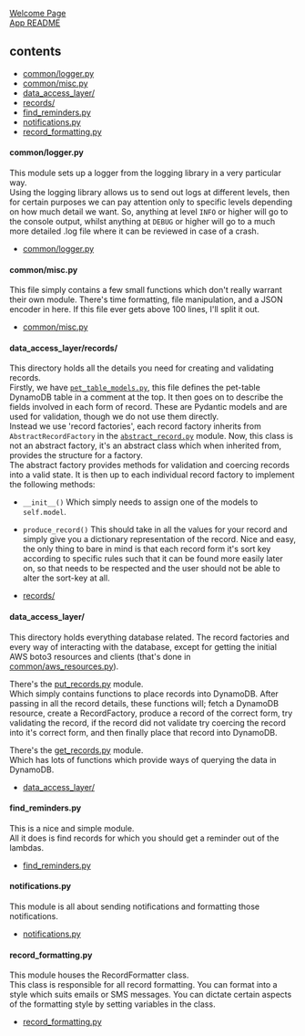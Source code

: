 [Welcome Page](../README.md)  
[App README](./APP_README.md)  

## __contents__
* [common/logger.py](#commonloggerpy)
* [common/misc.py](#commonmiscpy)
* [data_access_layer/](#data_access_layer)
* [records/](#data_access_layerrecords)
* [find_reminders.py](#find_reminderspy)
* [notifications.py](#notificationspy)
* [record_formatting.py](#record_formattingpy)

#### __common/logger.py__
This module sets up a logger from the logging library in a very particular way.  
Using the logging library allows us to send out logs at different levels, then for certain purposes we can pay attention only to specific levels depending on how much detail we want. So, anything at level `INFO` or higher will go to the console output, whilst anything at `DEBUG` or higher will go to a much more detailed .log file where it can be reviewed in case of a crash.
* [common/logger.py](../app/support/common/logger.py)

#### __common/misc.py__
This file simply contains a few small functions which don't really warrant their own module. There's time formatting, file manipulation, and a JSON encoder in here. If this file ever gets above 100 lines, I'll split it out.
* [common/misc.py](../app/support/misc.py)

#### __data_access_layer/records/__
This directory holds all the details you need for creating and validating records.  
Firstly, we have [`pet_table_models.py`](../app/support/data_access_layer/records/pet_table_models.py), this file defines the pet-table DynamoDB table in a comment at the top. It then goes on to describe the fields involved in each form of record. These are Pydantic models and are used for validation, though we do not use them directly.  
Instead we use 'record factories', each record factory inherits from `AbstractRecordFactory` in the [`abstract_record.py`](../app/support/data_access_layer/records/abstract_record.py) module. Now, this class is not an abstract factory, it's an abstract class which when inherited from, provides the structure for a factory.  
The abstract factory provides methods for validation and coercing records into a valid state. It is then up to each individual record factory to implement the following methods:
* `__init__()` Which simply needs to assign one of the models to `self.model`.
* `produce_record()` This should take in all the values for your record and simply give you a dictionary representation of the record. Nice and easy, the only thing to bare in mind is that each record form it's sort key according to specific rules such that it can be found more easily later on, so that needs to be respected and the user should not be able to alter the sort-key at all.  

* [records/](../app/support/records/)

#### __data_access_layer/__
This directory holds everything database related. The record factories and every way of interacting with the database, except for getting the initial AWS boto3 resources and clients (that's done in [common/aws_resources.py](../app/support/common/aws_resources.py)).  

There's the [put_records.py](../app/support/data_access_layer/put_records.py) module.  
Which simply contains functions to place records into DynamoDB. After passing in all the record details, these functions will; fetch a DynamoDB resource, create a RecordFactory, produce a record of the correct form, try validating the record, if the record did not validate try coercing the record into it's correct form, and then finally place that record into DynamoDB.  

There's the [get_records.py](../app/support/data_access_layer/put_records.py) module.  
Which has lots of functions which provide ways of querying the data in DynamoDB.


* [data_access_layer/](../app/support/data_access_layer/)

#### __find_reminders.py__
This is a nice and simple module.  
All it does is find records for which you should get a reminder out of the lambdas.
* [find_reminders.py](../app/support/find_reminders.py)

#### __notifications.py__
This module is all about sending notifications and formatting those notifications.
* [notifications.py](../app/support/notifications.py)

#### __record_formatting.py__
This module houses the RecordFormatter class.  
This class is responsible for all record formatting. You can format into a style which suits emails or SMS messages. You can dictate certain aspects of the formatting style by setting variables in the class.
* [record_formatting.py](../app/support/record_formatting.py)
